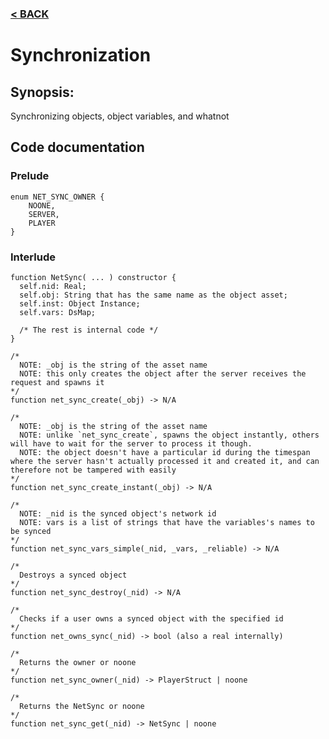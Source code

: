 ### [< BACK](start.md)

# Synchronization
## Synopsis:
Synchronizing objects, object variables, and whatnot
## Code documentation
### Prelude
```gml
enum NET_SYNC_OWNER {
	NOONE,
	SERVER,
	PLAYER
}
```
### Interlude
```gml
function NetSync( ... ) constructor {
  self.nid: Real;
  self.obj: String that has the same name as the object asset;
  self.inst: Object Instance;
  self.vars: DsMap;

  /* The rest is internal code */
}
```
```gml
/*
  NOTE: _obj is the string of the asset name
  NOTE: this only creates the object after the server receives the request and spawns it
*/
function net_sync_create(_obj) -> N/A
```
```gml
/*
  NOTE: _obj is the string of the asset name
  NOTE: unlike `net_sync_create`, spawns the object instantly, others will have to wait for the server to process it though.
  NOTE: the object doesn't have a particular id during the timespan where the server hasn't actually processed it and created it, and can therefore not be tampered with easily
*/
function net_sync_create_instant(_obj) -> N/A
```
```gml
/*
  NOTE: _nid is the synced object's network id
  NOTE: vars is a list of strings that have the variables's names to be synced
*/
function net_sync_vars_simple(_nid, _vars, _reliable) -> N/A
```
```gml
/*
  Destroys a synced object
*/
function net_sync_destroy(_nid) -> N/A
```
```gml
/*
  Checks if a user owns a synced object with the specified id
*/
function net_owns_sync(_nid) -> bool (also a real internally)
```
```gml
/*
  Returns the owner or noone
*/
function net_sync_owner(_nid) -> PlayerStruct | noone
```
```gml
/*
  Returns the NetSync or noone
*/
function net_sync_get(_nid) -> NetSync | noone
```
